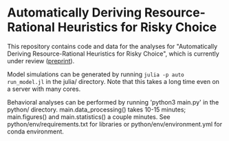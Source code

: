 # Automatically Deriving Resource-Rational Heuristics for Risky Choice

This repository contains code and data for the analyses for "Automatically Deriving Resource-Rational Heuristics for Risky Choice", 
which is currently under review ([preprint](https://psyarxiv.com/mg7dn)).

Model simulations can be generated by running `julia -p auto run_model.jl` in the julia/ directory. Note that this takes a long time even on a server with many cores.

Behavioral analyses can be performed by running 'python3 main.py' in the python/ directory. main.data_processing() takes 10-15 minutes; main.figures() and main.statistics() a couple minutes. See python/env/requirements.txt for libraries or python/env/environment.yml for conda environment.
